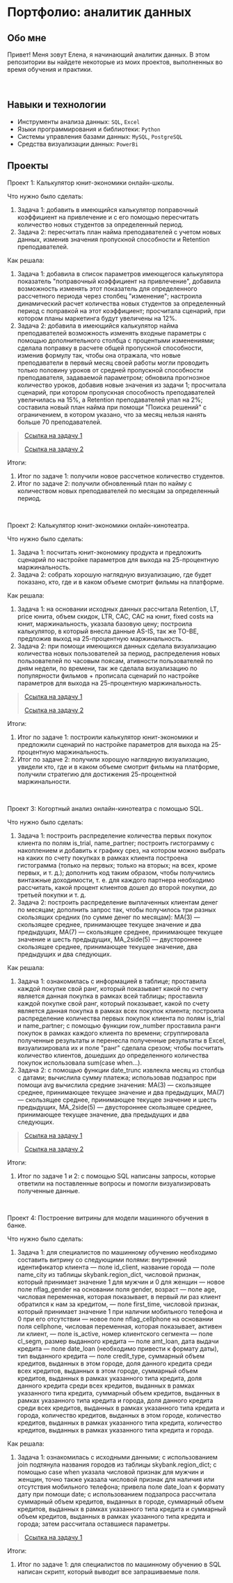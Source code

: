 # Портфолио: аналитик данных

## Обо мне

Привет! Меня зовут Елена, я начинающий аналитик данных. В этом репозитории вы найдете некоторые из моих проектов, выполненных во время обучения и практики.

<br>

## Навыки и технологии
- Инструменты анализа данных: ``SQL``, ``Excel``
- Языки программирования и библиотеки: ``Python``
- Системы управления базами данных: ``MySQL``, ``PostgreSQL``
- Средства визуализации данных: ``PowerBi``



## Проекты
<p> Проект 1: Калькулятор юнит-экономики онлайн-школы.</p>
<p> Что нужно было сделать:<p>
<ol>
 <li>Задача 1: добавить в имеющийся калькулятор поправочный коэффициент на привлечение и с его помощью пересчитать количество новых студентов за определенный период.</li>
 <li>Задача 2: пересчитать план найма преподавателей с учетом новых данных, изменив значения пропускной способности и Retention преподавателей.</li>
</ol>

<p>Как решала:<p>
<ol>
 <li>Задача 1: добавила в список параметров имеющегося калькулятора показатель "поправочный коэффициент на привлечение", добавила возможность изменять этот показатель для определенного рассчетного периода через столбец "изменение"; настроила динамический расчет количества новых студентов за определенный период с поправкой на этот коэффициент; просчитала сценарий, при котором планы маркетинга будут увеличены на 12%.</li>
 <li>Задача 2: добавила в имеющийся калькулятор найма преподавателей возможность изменять входные параметры с помощью дополнительного столбца с процентыми изменениями; сделала поправку в расчете общей пропускной способности, изменив формулу так, чтобы она отражала, что новые преподаватели в первый месяц своей работы могли проводить только половину уроков от средней пропускной способности преподавателя, задаваемой параметром; обновила прогнозное количество уроков, добавив новые значения из задачи 1; просчитала сценарий, при котором пропускная способность преподавателей увеличилась на 15%, а Retention преподавателей упал на 2%; составила новый план найма при помощи "Поиска решений" с ограничением, в котором указано, что за месяц нельзя нанять больше 70 преподавателей.</li>
</ol>

> <a href="https://joxi.ru/Dr80zRpHnMKBOr.jpg">Ссылка на задачу 1</a>
> 
> <a href="https://joxi.ru/4AkBXgDc1kj6g2.jpg">Ссылка на задачу 2</a>

<p>Итоги:<p>
<ol>
 <li>Итог по задаче 1: получили новое рассчетное количество студентов.</li>
 <li>Итог по задаче 2: получили обновленный план по найму с количеством новых преподавателей по месяцам за определенный период.</li>
</ol>
<br>

<p> Проект 2: Калькулятор юнит-экономики онлайн-кинотеатра.</p>
<p> Что нужно было сделать:<p>
<ol>
 <li>Задача 1: посчитать юнит-экономику продукта и предложить сценарий по настройке параметров для выхода на 25-процентную маржинальность.</li>
 <li>Задача 2: собрать хорошую наглядную визуализацию, где будет показано, кто, где и в каком объеме смотрит фильмы на платформе.</li>
</ol>

<p>Как решала:<p>
<ol>
 <li>Задача 1: на основании исходных данных рассчитала Retention, LT, price юнита, объем скидок, LTR, CAC, CAC на юнит, fixed costs на юнит, маржинальность, указала базовую цену; построила калькулятор, в который внесла данные AS-IS, так же TO-BE, предложив выход на 25-процентную маржинальность.</li>
 <li>Задача 2: при помощи имеющихся данных сделала визуализацию количества новых пользователей за период, распределения новых пользователей по часовым поясам, ативности пользователей по дням недели, по времени, так же сделала визуализацию по популярности фильмов + прописала сценарий по настройке параметров для выхода на 25-процентную маржинальность.</li>
</ol>

> <a href="https://joxi.ru/Vm6qjZEi0vKXVr.jpg">Ссылка на задачу 1</a>
> 
> <a href="https://docs.google.com/presentation/d/16APhowJa1AQm2_SW_LHZ8l6cmtWgQrn9NmXV-tnPIS8/edit#slide=id.g299fdca0979_1_92">Ссылка на задачу 2</a>

<p>Итоги:<p>
<ol>
 <li>Итог по задаче 1: построили калькулятор юнит-экономики и предложили сценарий по настройке параметров для выхода на 25-процентную маржинальность.</li>
 <li>Итог по задаче 2: получили хорошую наглядную визуализацию, увидели кто, где и в каком объеме смотрит фильмы на платформе, получили стратегию для достижения 25-процентной маржинальности.</li>
</ol>
<br>

<p> Проект 3: Когортный анализ онлайн-кинотеатра с помощью SQL.</p>
<p> Что нужно было сделать:<p>
<ol>
 <li>Задача 1: построить распределение количества первых покупок клиента по полям is_trial, name_partner; построить гистограмму с накоплением и добавить к графику срез, на котором можно выбрать на каких по счету покупках в рамках клиента построена гистограмма (только на первых; только на вторых; на всех, кроме первых, и т. д.); дополнить код таким образом, чтобы получились винтажные доходимости, т. е. для каждого партнера необходимо рассчитать, какой процент клиентов дошел до второй покупки, до третьей покупки и т. д.</li>
 <li>Задача 2: построить распределение выплаченных клиентам денег по месяцам; дополнить запрос так, чтобы получилось три разных скользящих средних (по сумме денег по месяцам): MA(3) — скользящее среднее, принимающее текущее значение и два предыдущих, MA(7) — скользящее среднее, принимающее текущее значение и шесть предыдущих, MA_2side(5) — двустороннее скользящее среднее, принимающее текущее значение, два предыдущих и два следующих.</li>
</ol>

<p>Как решала:<p>
<ol>
 <li>Задача 1: ознакомилась с информацией в таблице; проставила каждой покупке свой ранг, который показывает какой по счету является данная покупка в рамках всей таблицы; проставила каждой покупке свой ранг, который показывает, какой по счету является данная покупка в рамках всех покупок клиента; построила распределение количества первых покупок клиента по полям is_trial и name_partner; с помощью функции row_number проставила ранги покупок в рамках каждого клиента по времени; сгруппировала полученные результаты и перенесла полученные результаты в Excel, визуализировала их и поле "ранг" сделала срезом; чтобы посчитать количество клиентов, дошедших до определенного количества покупок использовала sum(case when...).</li>
 <li>Задача 2: с помощью функции date_trunc извлекла месяц из столбца с датами; вычислила сумму платежа; использовав подзапрос при помощи avg вычислила средние значения: MA(3) — скользящее среднее, принимающее текущее значение и два предыдущих, MA(7) — скользящее среднее, принимающее текущее значение и шесть предыдущих, MA_2side(5) — двустороннее скользящее среднее, принимающее текущее значение, два предыдущих и два следующих.</li>
</ol>

> <a href="https://docs.google.com/document/d/10k4sQ_ta87gzf7HwZmI441TL8DNGDvCn-Pc3vrpSuwA/edit?usp=sharing">Ссылка на задачу 1</a>
> 
> <a href="https://docs.google.com/document/d/1T5XNrnTCs1ehd--Cl9i1EfquT7jgWRiGkrvsY7aMkJE/edit?usp=sharing">Ссылка на задачу 2</a>

<p>Итоги:<p>
<ol>
 <li>Итог по задаче 1 и 2: с помощью SQL написаны запросы, которые ответили на поставленные вопросы и помогли визуализировать полученные данные.</li>
</ol>
<br>

<p> Проект 4: Построение витрины для модели машинного обучения в банке.</p>
<p> Что нужно было сделать:<p>
<ol>
 <li>Задача 1: для специалистов по машинному обучению необходимо составить витрину со следующими полями: внутренний идентификатор клиента — поле id_client, название города — поле name_city из таблицы skybank.region_dict, числовой признак, который принимает значение 1 для мужчин и 0 для женщин — новое поле nflag_gender на основании поля gender, возраст — поле age, числовая переменная, которая показывает, в первый ли раз клиент обратился к нам за кредитом, — поле first_time, числовой признак, который принимает значение 1 при наличии мобильного телефона и 0 при его отсутствии — новое поле nflag_cellphone на основании поля cellphone, числовая переменная, которая показывает, активен ли клиент, — поле is_active, номер клиентского сегмента — поле cl_segm, размер выданного кредита — поле amt_loan, дата выдачи кредита — поле date_loan (необходимо привести к формату даты), тип выданного кредита — поле credit_type, суммарный объем кредитов, выданных в этом городе, доля данного кредита среди всех кредитов, выданных в этом городе, суммарный объем кредитов, выданных в рамках указанного типа кредита, доля данного кредита среди всех кредитов, выданных в рамках указанного типа кредита, суммарный объем кредитов, выданных в рамках указанного типа кредита и города, доля данного кредита среди всех кредитов, выданных в рамках указанного типа кредита и города, количество кредитов, выданных в этом городе, количество кредитов, выданных в рамках указанного типа кредита, количество кредитов, выданных в рамках указанного типа кредита и города.</li>
</ol>

<p>Как решала:<p>
<ol>
 <li>Задача 1: ознакомилась с исходными данными; с использованием join подтянула названия городов из таблицы skybank.region_dict; с помощью case when указала числовой признак для мужчин и женщин, точно также указала числовой признак для наличия или отсутствия мобильного телефона; привела поле date_loan к формату дату при помощи date; с использованием подзапроса рассчитала суммарный объем кредитов, выданных в городе, суммарный объем кредитов, выданных в рамках указанного типа кредита и суммарный объем кредитов, выданных в рамках указанного типа кредита и города; затем рассчитала оставшиеся параметры.</li>
</ol>

> <a href="https://joxi.ru/zANE7zXFxjw072.jpg">Ссылка на задачу 1</a>

<p>Итоги:<p>
<ol>
 <li>Итог по задаче 1: для специалистов по машинному обучению в SQL написан скрипт, который выводит все запрашиваемые поля.</li>
</ol>
<br>










